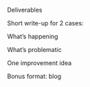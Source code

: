 Deliverables

Short write-up for 2 cases:

What’s happening

What’s problematic

One improvement idea

Bonus format: blog
